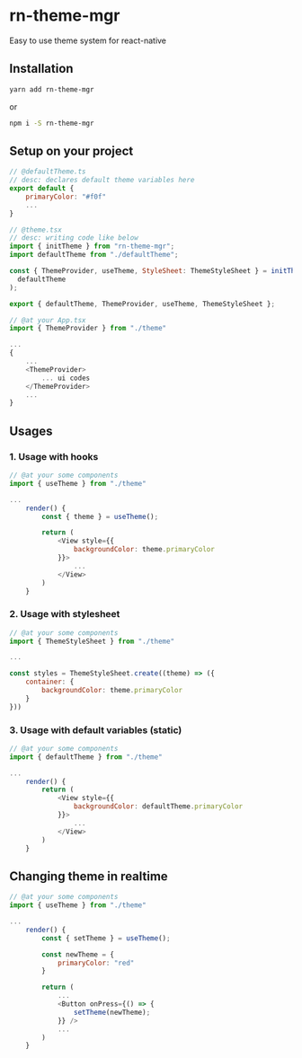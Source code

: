 # rn-theme-mgr

Easy to use theme system for react-native

## Installation

```bash
yarn add rn-theme-mgr
```

or

```bash
npm i -S rn-theme-mgr
```

## Setup on your project

```javascript
// @defaultTheme.ts
// desc: declares default theme variables here
export default {
    primaryColor: "#f0f"
    ...
}

// @theme.tsx
// desc: writing code like below
import { initTheme } from "rn-theme-mgr";
import defaultTheme from "./defaultTheme";

const { ThemeProvider, useTheme, StyleSheet: ThemeStyleSheet } = initTheme(
  defaultTheme
);

export { defaultTheme, ThemeProvider, useTheme, ThemeStyleSheet };

// @at your App.tsx
import { ThemeProvider } from "./theme"

...
{
    ...
    <ThemeProvider>
        ... ui codes
    </ThemeProvider>
    ...
}


```

## Usages

### 1. Usage with hooks

```javascript
// @at your some components
import { useTheme } from "./theme"

...
    render() {
        const { theme } = useTheme();

        return (
            <View style={{
                backgroundColor: theme.primaryColor
            }}>
                ...
            </View>
        )
    }
```

### 2. Usage with stylesheet

```javascript
// @at your some components
import { ThemeStyleSheet } from "./theme"

...

const styles = ThemeStyleSheet.create((theme) => ({
    container: {
        backgroundColor: theme.primaryColor
    }
}))

```

### 3. Usage with default variables (static)

```javascript
// @at your some components
import { defaultTheme } from "./theme"

...
    render() {
        return (
            <View style={{
                backgroundColor: defaultTheme.primaryColor
            }}>
                ...
            </View>
        )
    }

```

## Changing theme in realtime

```javascript
// @at your some components
import { useTheme } from "./theme"

...
    render() {
        const { setTheme } = useTheme();

        const newTheme = {
            primaryColor: "red"
        }

        return (
            ...
            <Button onPress={() => {
                setTheme(newTheme);
            }} />
            ...
        )
    }
```
